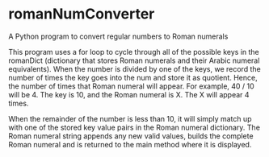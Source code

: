 # romanNumConverter
A Python program to convert regular numbers to Roman numerals

This program uses a for loop to cycle through all of the possible keys in the romanDict (dictionary that stores Roman numerals and their Arabic numeral equivalents). When the number is divided by one of the keys, we record the number of times the key goes into the num and store it as quotient. Hence, the number of times that Roman numeral will appear. For example, 40 / 10 will be 4. The key is 10, and the Roman numeral is X. The X will appear 4 times. 

When the remainder of the number is less than 10, it will simply match up with one of the stored key value pairs in the Roman numeral dictionary. The Roman numeral string appends any new valid values, builds the complete Roman numeral and is returned to the main method where it is displayed.

